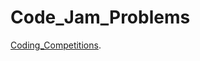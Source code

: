 # Code_Jam_Problems
<a href ="https://codingcompetitions.withgoogle.com/codejam/round/0000000000876ff1">Coding_Competitions</a>.
